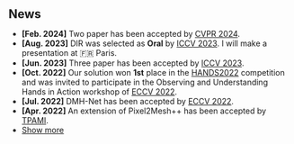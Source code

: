 <h1 id="news"></h1>

<h2 style="margin: 60px 0px 10px;">News</h2>

<ul>
<li><strong>[Feb. 2024]</strong> Two paper has been accepted by <a href="https://cvpr.thecvf.com/">CVPR 2024</a>.</li>
<li><strong>[Aug. 2023]</strong> DIR was selected as <strong>Oral</strong> by <a href="https://iccv2023.thecvf.com/">ICCV 2023</a>. I will make a presentation at 🇫🇷 Paris.</li>
<li><strong>[Jun. 2023]</strong> Three paper has been accepted by <a href="https://iccv2023.thecvf.com/">ICCV 2023</a>.</li>
<li><strong>[Oct. 2022]</strong> Our solution won <strong>1st</strong> place in the <a href="https://sites.google.com/view/hands2022/home">HANDS2022</a> competition and was invited to participate in the Observing and Understanding Hands in Action workshop of <a href="https://eccv2022.ecva.net/">ECCV 2022</a>.</li>
<li><strong>[Jul. 2022]</strong> DMH-Net has been accepted by <a href="https://eccv2022.ecva.net/">ECCV 2022</a>.</li>
<li><strong>[Apr. 2022]</strong> An extension of Pixel2Mesh++ has been accepted by <a href="https://ieeexplore.ieee.org/xpl/RecentIssue.jsp?punumber=34">TPAMI</a>.</li>
<li> <a href="javascript:toggle_vis('newsmore')">Show more</a> </li>
<div id="newsmore" style="display:none">
  <li><strong>[Aug. 2020]</strong> One paper has been accepted by <a href="https://ieeexplore.ieee.org/xpl/RecentIssue.jsp?punumber=83">TIP</a>. </li>
  <li><strong>[Feb. 2020]</strong> One paper has been accepted by <a href="https://cvpr2020.thecvf.com/">CVPR 2020</a>. </li>
  <li><strong>[Jul. 2019]</strong> Our paper Pixel2Mesh++ has been accepted by <a href="https://iccv2019.thecvf.com">ICCV 2019</a>.</li>
</div>

</ul>
